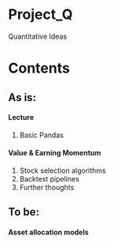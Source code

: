 # Project_Q
Quantitative Ideas

# Contents 
## As is:

#### Lecture 
1. Basic Pandas

#### Value & Earning Momentum
1. Stock selection algorithms
2. Backtest pipelines
3. Further thoughts


## To be:

#### Asset allocation models
####  
